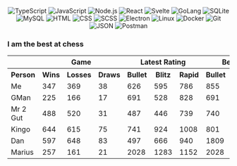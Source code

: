 
<p align="center">
<img alt="TypeScript"  src="https://img.shields.io/badge/-TypeScript-3178C6?style=for-the-badge&logoColor=white&logo=typescript" />
<img alt="JavaScript"  src="https://img.shields.io/badge/-JavaScript-F7DF1E?style=for-the-badge&logoColor=black&logo=javascript" />
<img alt="Node.js"  src="https://img.shields.io/badge/-Node.js-339933?style=for-the-badge&logoColor=white&logo=node.js" />
<img alt="React"  src="https://img.shields.io/badge/-React-61DAFB?style=for-the-badge&logoColor=white&logo=react" />
<img alt="Svelte"  src="https://img.shields.io/badge/-Svelte-FF3E00?style=for-the-badge&logoColor=white&logo=svelte" />
<img alt="GoLang"  src="https://img.shields.io/badge/-GoLang-00ADD8?style=for-the-badge&logoColor=white&logo=Go" />
<img alt="SQLite"  src="https://img.shields.io/badge/-SQLite-003B57?style=for-the-badge&logoColor=white&logo=SQLite" />
<img alt="MySQL"  src="https://img.shields.io/badge/-MySQL-4479A1?style=for-the-badge&logoColor=white&logo=MySQL" />
<img alt="HTML"  src="https://img.shields.io/badge/-HTML5-E34F26?style=for-the-badge&logoColor=white&logo=HTML5" />
<img alt="CSS"  src="https://img.shields.io/badge/-CSS3-1572B6?style=for-the-badge&logoColor=white&logo=CSS3" />
<img alt="SCSS"  src="https://img.shields.io/badge/-SCSS-CC6699?style=for-the-badge&logoColor=white&logo=SASS" />
<img alt="Electron"  src="https://img.shields.io/badge/-Electron-47848F?style=for-the-badge&logoColor=white&logo=Electron" />
<img alt="Linux"  src="https://img.shields.io/badge/-Linux-FCC624?style=for-the-badge&logoColor=black&logo=Linux" />
<img alt="Docker"  src="https://img.shields.io/badge/-Docker-2496ED?style=for-the-badge&logoColor=white&logo=Docker" />
<img alt="Git"  src="https://img.shields.io/badge/-Git-F05032?style=for-the-badge&logoColor=white&logo=Git" />
<img alt="JSON"  src="https://img.shields.io/badge/-JSON-black?style=for-the-badge&logoColor=white&logo=JSON" />
<img alt="Postman"  src="https://img.shields.io/badge/-Postman-FF6C37?style=for-the-badge&logoColor=white&logo=Postman" />
</p>

### I am the best at chess

<table>
<tr>
  <td rowspan="1"></td>
  <th colspan="3" scope="colgroup">Game</th>
  <th colspan="3" scope="colgroup">Latest Rating</th>
  <th colspan="3" scope="colgroup">Best Rating</th>
</tr>
<tr>
  <th>Person</th>
  <th>Wins</th>
  <th>Losses</th>
  <th>Draws</th>
  <th>Bullet</th>
  <th>Blitz</th>
  <th>Rapid</th>
  <th>Bullet</th>
  <th>Blitz</th>
  <th>Rapid</th>
</tr>
  
<tr>
  <td>Me</td>
  <td>347</td>
  <td>369</td>
  <td>38</td>
  <td>626</td>
  <td>595</td>
  <td>786</td>
  <td>855</td>
  <td>867</td>
  <td>827</td>
</tr>
    

<tr>
  <td>GMan</td>
  <td>225</td>
  <td>166</td>
  <td>17</td>
  <td>691</td>
  <td>528</td>
  <td>828</td>
  <td>691</td>
  <td>621</td>
  <td>861</td>
</tr>
    

<tr>
  <td>Mr 2 Gut</td>
  <td>488</td>
  <td>520</td>
  <td>31</td>
  <td>487</td>
  <td>446</td>
  <td>739</td>
  <td>740</td>
  <td>963</td>
  <td>756</td>
</tr>
    

<tr>
  <td>Kingo</td>
  <td>644</td>
  <td>615</td>
  <td>75</td>
  <td>741</td>
  <td>924</td>
  <td>1008</td>
  <td>801</td>
  <td>1419</td>
  <td>1058</td>
</tr>
    

<tr>
  <td>Dan</td>
  <td>597</td>
  <td>648</td>
  <td>83</td>
  <td>497</td>
  <td>666</td>
  <td>940</td>
  <td>1809</td>
  <td>1388</td>
  <td>1806</td>
</tr>
    

<tr>
  <td>Marius</td>
  <td>257</td>
  <td>161</td>
  <td>21</td>
  <td>2028</td>
  <td>1283</td>
  <td>1152</td>
  <td>2028</td>
  <td>1480</td>
  <td>1197</td>
</tr>
    
</table>